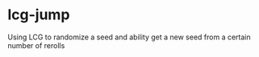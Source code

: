 # lcg-jump
Using LCG to randomize a seed and ability get a new seed from a certain number of rerolls

